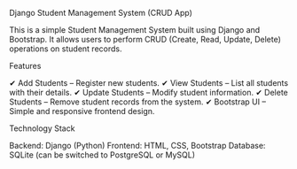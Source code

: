 Django Student Management System (CRUD App)

This is a simple Student Management System built using Django and Bootstrap. It allows users to perform CRUD (Create, Read, Update, Delete) operations on student records.

Features

✔ Add Students – Register new students.
✔ View Students – List all students with their details.
✔ Update Students – Modify student information.
✔ Delete Students – Remove student records from the system.
✔ Bootstrap UI – Simple and responsive frontend design.

Technology Stack

Backend: Django (Python)
Frontend: HTML, CSS, Bootstrap
Database: SQLite (can be switched to PostgreSQL or MySQL)
